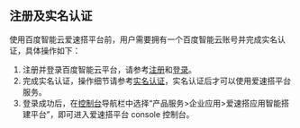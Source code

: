 ## 注册及实名认证

使用百度智能云爱速搭平台前，用户需要拥有一个百度智能云账号并完成实名认证，具体操作如下：

1. 注册并登录百度智能云平台，请参考[注册](UserGuide/注册账号.md#注册百度账号)和[登录](UserGuide/登录.md)。
2. 完成实名认证，操作细节请参考[实名认证](UserGuide/实名认证/认证须知.md)，实名认证后才可以使用爱速搭平台服务。
3. 登录成功后，在[控制台](https://console.bce.baidu.com)导航栏中选择“产品服务>企业应用>爱速搭应用智能搭建平台”，即可进入爱速搭平台 console 控制台。
